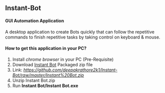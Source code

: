 <h2> Instant-Bot </h2>
<h4>GUI Automation Application</h4>
A desktop application to create Bots quickly that can follow the repetitive commands to finish repetitive tasks by taking control on keyboard & mouse.

<h4>How to get this application in your PC?</h4>

1. Install _chrome browser_ in your PC (Pre-Requisite)
2. Download [Instant Bot](https://github.com/deepakrathore2k1/Instant-Bot/raw/master/Instant%20Bot.zip) Packaged zip file
3. Link: _https://github.com/deepakrathore2k1/Instant-Bot/raw/master/Instant%20Bot.zip_
4. Unzip Instant Bot.zip
5. Run **Instant Bot/Instant Bot.exe**
